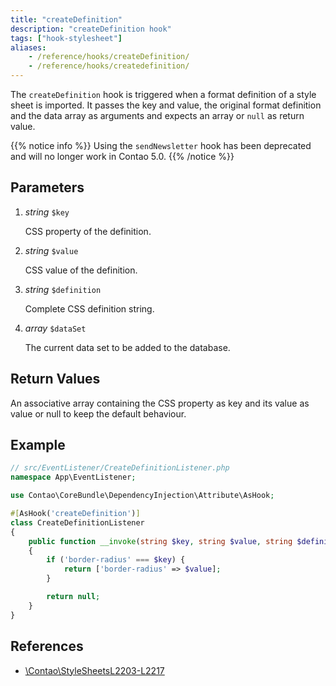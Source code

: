 ```yaml
---
title: "createDefinition"
description: "createDefinition hook"
tags: ["hook-stylesheet"]
aliases:
    - /reference/hooks/createDefinition/
    - /reference/hooks/createdefinition/
---
```



The `createDefinition` hook is triggered when a format definition of a style 
sheet is imported. It passes the key and value, the original format definition 
and the data array as arguments and expects an array or `null` as return value.

{{% notice info %}}
Using the `sendNewsletter` hook has been deprecated and will no longer work in Contao 5.0.
{{% /notice %}}

## Parameters

1. *string* `$key`

    CSS property of the definition.

2. *string* `$value`

    CSS value of the definition.

3. *string* `$definition`

    Complete CSS definition string.

4. *array* `$dataSet`

    The current data set to be added to the database.


## Return Values

An associative array containing the CSS property as key and its value
as value or null to keep the default behaviour.


## Example

```php
// src/EventListener/CreateDefinitionListener.php
namespace App\EventListener;

use Contao\CoreBundle\DependencyInjection\Attribute\AsHook;

#[AsHook('createDefinition')]
class CreateDefinitionListener
{
    public function __invoke(string $key, string $value, string $definition, array &$dataSet): ?array
    {
        if ('border-radius' === $key) {
            return ['border-radius' => $value];
        }

        return null;
    }
}
```


## References

* [\Contao\StyleSheetsL2203-L2217](https://github.com/contao/contao/blob/4.7.6/core-bundle/src/Resources/contao/classes/StyleSheets.php#L2203-L2217)
